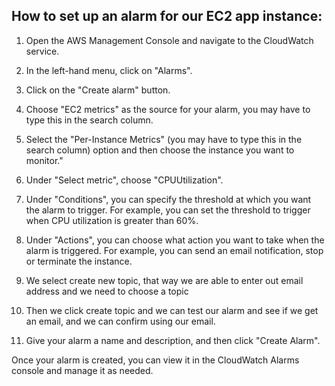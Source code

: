 ## How to set up an alarm for our EC2 app instance:

1. Open the AWS Management Console and navigate to the CloudWatch service.

2. In the left-hand menu, click on "Alarms".

3. Click on the "Create alarm" button.

4. Choose "EC2 metrics" as the source for your alarm, you may have to type this in the search column.

5. Select the "Per-Instance Metrics" (you may have to type this in the search column) option and then choose the instance you want to monitor."

6. Under "Select metric", choose "CPUUtilization".

7. Under "Conditions", you can specify the threshold at which you want the alarm to trigger. For example, you can set the threshold to trigger when CPU utilization is greater than 60%.

8. Under "Actions", you can choose what action you want to take when the alarm is triggered. For example, you can send an email notification, stop or terminate the instance.

9. We select create new topic, that way we are able to enter out email address and we need to choose a topic

10. Then we click create topic and we can test our alarm and see if we get an email, and we can confirm using our email.

11. Give your alarm a name and description, and then click "Create Alarm".

Once your alarm is created, you can view it in the CloudWatch Alarms console and manage it as needed.